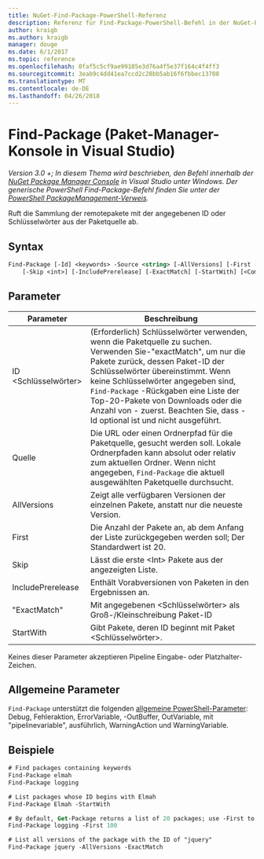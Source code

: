 ```yaml
---
title: NuGet-Find-Package-PowerShell-Referenz
description: Referenz für Find-Package-PowerShell-Befehl in der NuGet-Paket-Manager-Konsole in Visual Studio.
author: kraigb
ms.author: kraigb
manager: douge
ms.date: 6/1/2017
ms.topic: reference
ms.openlocfilehash: 0faf5c5cf9ae99105e3d76a4f5e37f164c4f4ff3
ms.sourcegitcommit: 3eab9c4dd41ea7ccd2c28bb5ab16f6fbbec13708
ms.translationtype: MT
ms.contentlocale: de-DE
ms.lasthandoff: 04/26/2018
---
```

# <a name="find-package-package-manager-console-in-visual-studio"></a>Find-Package (Paket-Manager-Konsole in Visual Studio)

*Version 3.0 +; In diesem Thema wird beschrieben, den Befehl innerhalb der [NuGet Package Manager Console](package-manager-console.md) in Visual Studio unter Windows. Der generische PowerShell Find-Package-Befehl finden Sie unter der [PowerShell PackageManagement-Verweis](/powershell/module/packagemanagement/?view=powershell-6).*

Ruft die Sammlung der remotepakete mit der angegebenen ID oder Schlüsselwörter aus der Paketquelle ab.

## <a name="syntax"></a>Syntax

```ps
Find-Package [-Id] <keywords> -Source <string> [-AllVersions] [-First [<int>]]
    [-Skip <int>] [-IncludePrerelease] [-ExactMatch] [-StartWith] [<CommonParameters>]
```

## <a name="parameters"></a>Parameter

| Parameter | Beschreibung |
| --- | --- |
| ID &lt;Schlüsselwörter&gt; | (Erforderlich) Schlüsselwörter verwenden, wenn die Paketquelle zu suchen. Verwenden Sie-"exactMatch", um nur die Pakete zurück, dessen Paket-ID der Schlüsselwörter übereinstimmt. Wenn keine Schlüsselwörter angegeben sind, `Find-Package` -Rückgaben eine Liste der Top-20-Pakete von Downloads oder die Anzahl von - zuerst. Beachten Sie, dass - Id optional ist und nicht ausgeführt. |
| Quelle | Die URL oder einen Ordnerpfad für die Paketquelle, gesucht werden soll. Lokale Ordnerpfaden kann absolut oder relativ zum aktuellen Ordner. Wenn nicht angegeben, `Find-Package` die aktuell ausgewählten Paketquelle durchsucht. |
| AllVersions | Zeigt alle verfügbaren Versionen der einzelnen Pakete, anstatt nur die neueste Version. |
| First | Die Anzahl der Pakete an, ab dem Anfang der Liste zurückgegeben werden soll; Der Standardwert ist 20. |
| Skip | Lässt die erste &lt;Int&gt; Pakete aus der angezeigten Liste.  |
| IncludePrerelease | Enthält Vorabversionen von Paketen in den Ergebnissen an. |
| "ExactMatch" | Mit angegebenen &lt;Schlüsselwörter&gt; als Groß-/Kleinschreibung Paket-ID |
| StartWith | Gibt Pakete, deren ID beginnt mit Paket &lt;Schlüsselwörter&gt;. |

Keines dieser Parameter akzeptieren Pipeline Eingabe- oder Platzhalter-Zeichen.

## <a name="common-parameters"></a>Allgemeine Parameter

`Find-Package` unterstützt die folgenden [allgemeine PowerShell-Parameter](http://go.microsoft.com/fwlink/?LinkID=113216): Debug, Fehleraktion, ErrorVariable, -OutBuffer, OutVariable, mit "pipelinevariable", ausführlich, WarningAction und WarningVariable.

## <a name="examples"></a>Beispiele

```ps
# Find packages containing keywords
Find-Package elmah
Find-Package logging

# List packages whose ID begins with Elmah
Find-Package Elmah -StartWith

# By default, Get-Package returns a list of 20 packages; use -First to show more
Find-Package logging -First 100

# List all versions of the package with the ID of "jquery"
Find-Package jquery -AllVersions -ExactMatch
```
